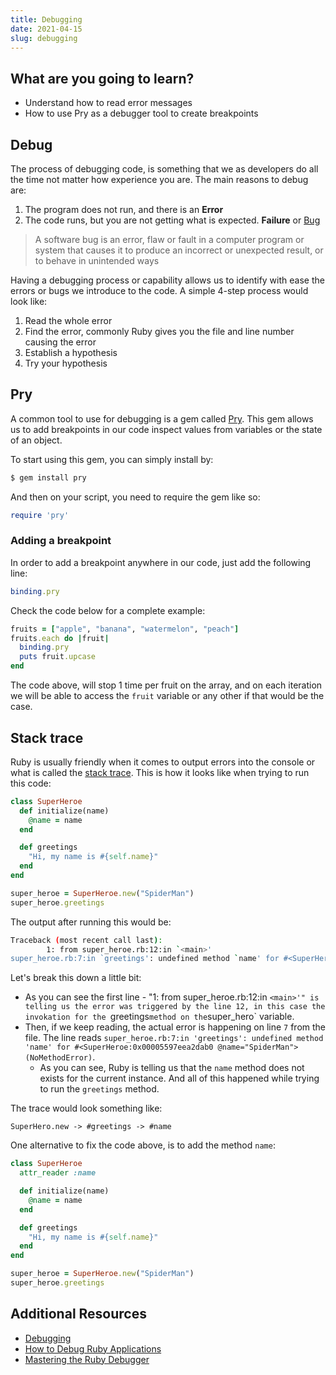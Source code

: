 ```yaml
---
title: Debugging
date: 2021-04-15
slug: debugging
---
```


## What are you going to learn?

* Understand how to read error messages
* How to use Pry as a debugger tool to create breakpoints

## Debug

The process of debugging code, is something that we as developers do all the time not matter how experience you are. The main reasons to debug are:

1. The program does not run, and there is an **Error**
2. The code runs, but you are not getting what is expected. **Failure** or [Bug](https://en.wikipedia.org/wiki/Software_bug#:~:text=A%20software%20bug%20is%20an,to%20behave%20in%20unintended%20ways.&text=Bugs%20can%20trigger%20errors%20that,crash%20or%20freeze%20the%20computer.)

> A software bug is an error, flaw or fault in a computer program or system that causes it to produce an incorrect or unexpected result, or to behave in unintended ways

Having a debugging process or capability allows us to identify with ease the errors or bugs we introduce to the code. A simple 4-step process would look like:

1. Read the whole error
2. Find the error, commonly Ruby gives you the file and line number causing the error
3. Establish a hypothesis
4. Try your hypothesis

## Pry

A common tool to use for debugging is a gem called [Pry](https://pry.github.io/). This gem allows us to add breakpoints in our code inspect values from variables
or the state of an object.

To start using this gem, you can simply install by:

```bash
$ gem install pry
```

And then on your script, you need to require the gem like so:

```ruby
require 'pry'
```

### Adding a breakpoint

In order to add a breakpoint anywhere in our code, just add the following line:

```ruby
binding.pry
```

Check the code below for a complete example:


```ruby
fruits = ["apple", "banana", "watermelon", "peach"]
fruits.each do |fruit|
  binding.pry
  puts fruit.upcase
end
```

The code above, will stop 1 time per fruit on the array, and on each iteration we will be able to access the `fruit` variable or any other if that would be the case.

## Stack trace

Ruby is usually friendly when it comes to output errors into the console or what is called the [stack trace](https://en.wikipedia.org/wiki/Stack_trace). This is how
it looks like when trying to run this code:

```ruby
class SuperHeroe
  def initialize(name)
    @name = name
  end

  def greetings
    "Hi, my name is #{self.name}"
  end
end

super_heroe = SuperHeroe.new("SpiderMan")
super_heroe.greetings
```

The output after running this would be:

```bash
Traceback (most recent call last):
        1: from super_heroe.rb:12:in `<main>'
super_heroe.rb:7:in `greetings': undefined method `name' for #<SuperHeroe:0x00005597eea2dab0 @name="SpiderMan"> (NoMethodError)
```

Let's break this down a little bit:

* As you can see the first line - "1: from super_heroe.rb:12:in `<main>'" is telling us the error was triggered by the line 12, in this case the invokation for the
`greetings` method on the `super_hero` variable.
* Then, if we keep reading, the actual error is happening on line `7` from the file. The line reads `super_heroe.rb:7:in 'greetings': undefined method 'name' for #<SuperHeroe:0x00005597eea2dab0 @name="SpiderMan"> (NoMethodError)`.
  * As you can see, Ruby is telling us that the `name` method does not exists for the current instance. And all of this happened while trying to run the `greetings` method.

The trace would look something like:

```
SuperHero.new -> #greetings -> #name 
```

One alternative to fix the code above, is to add the method `name`:

```ruby
class SuperHeroe
  attr_reader :name

  def initialize(name)
    @name = name
  end

  def greetings
    "Hi, my name is #{self.name}"
  end
end

super_heroe = SuperHeroe.new("SpiderMan")
super_heroe.greetings
```

## Additional Resources

+ [Debugging](http://tutorials.jumpstartlab.com/topics/debugging/debugging.html)
+ [How to Debug Ruby Applications](https://www.youtube.com/watch?v=pM1fhJp5C_g)
+ [Mastering the Ruby Debugger](https://www.youtube.com/watch?v=GwgF8GcynV0)